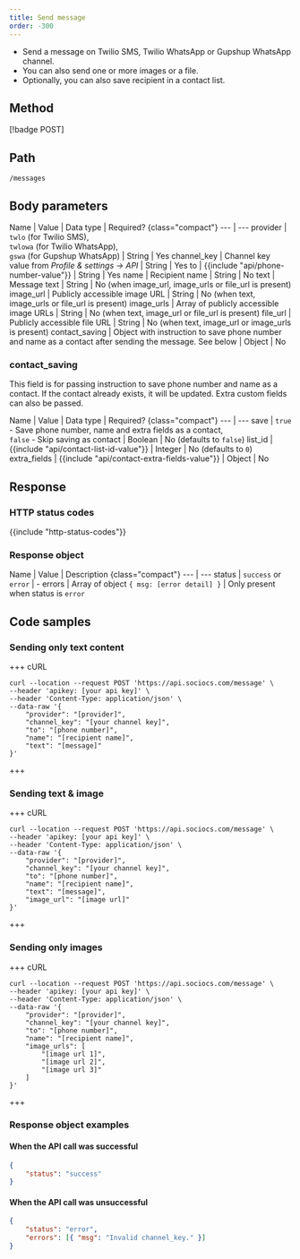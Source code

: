 ```yaml
---
title: Send message
order: -300
---
```


- Send a message on Twilio SMS, Twilio WhatsApp or Gupshup WhatsApp channel.
- You can also send one or more images or a file.
- Optionally, you can also save recipient in a contact list.

## Method

[!badge POST]

## Path

`/messages`

## Body parameters

Name | Value | Data type | Required? {class="compact"}
--- | ---
provider | `twlo` (for Twilio SMS), <br />`twlowa` (for Twilio WhatsApp), <br />`gswa` (for Gupshup WhatsApp) | String | Yes
channel_key | Channel key value from *Profile & settings -> API* | String | Yes
to | {{include "api/phone-number-value"}} | String | Yes
name | Recipient name | String | No
text | Message text | String | No (when image_url, image_urls or file_url is present)
image_url | Publicly accessible image URL | String | No (when text, image_urls or file_url is present)
image_urls | Array of publicly accessible image URLs | String | No (when text, image_url or file_url is present)
file_url | Publicly accessible file URL | String | No (when text, image_url or image_urls is present)
contact_saving | Object with instruction to save phone number and name as a contact after sending the message. See below | Object | No

### contact_saving

This field is for passing instruction to save phone number and name as a contact. If the contact already exists, it will be updated. Extra custom fields can also be passed.

Name | Value | Data type | Required? {class="compact"}
--- | ---
save | `true` - Save phone number, name and extra fields as a contact, <br /> `false` - Skip saving as contact | Boolean | No (defaults to `false`)
list_id | {{include "api/contact-list-id-value"}} | Integer | No (defaults to `0`)
extra_fields | {{include "api/contact-extra-fields-value"}} | Object | No

## Response

### HTTP status codes

{{include "http-status-codes"}}

### Response object

Name | Value | Description {class="compact"}
--- | ---
status | `success` or `error` | -
errors | Array of object `{ msg: [error detail] }` | Only present when status is `error`

## Code samples

### Sending only text content

+++ cURL

```shell
curl --location --request POST 'https://api.sociocs.com/message' \
--header 'apikey: [your api key]' \
--header 'Content-Type: application/json' \
--data-raw '{
    "provider": "[provider]",
    "channel_key": "[your channel key]",
    "to": "[phone number]",
    "name": "[recipient name]",
    "text": "[message]"
}'
```

+++

### Sending text & image

+++ cURL

```shell
curl --location --request POST 'https://api.sociocs.com/message' \
--header 'apikey: [your api key]' \
--header 'Content-Type: application/json' \
--data-raw '{
    "provider": "[provider]",
    "channel_key": "[your channel key]",
    "to": "[phone number]",
    "name": "[recipient name]",
    "text": "[message]",
    "image_url": "[image url]"
}'
```

+++

### Sending only images

+++ cURL

```shell
curl --location --request POST 'https://api.sociocs.com/message' \
--header 'apikey: [your api key]' \
--header 'Content-Type: application/json' \
--data-raw '{
    "provider": "[provider]",
    "channel_key": "[your channel key]",
    "to": "[phone number]",
    "name": "[recipient name]",
    "image_urls": [
        "[image url 1]",
        "[image url 2]",
        "[image url 3]"
    ]
}'
```

+++

### Response object examples

#### When the API call was successful

```json
{
    "status": "success"
}
```

#### When the API call was unsuccessful

```json
{
    "status": "error",
    "errors": [{ "msg": "Invalid channel_key." }]
}
```
